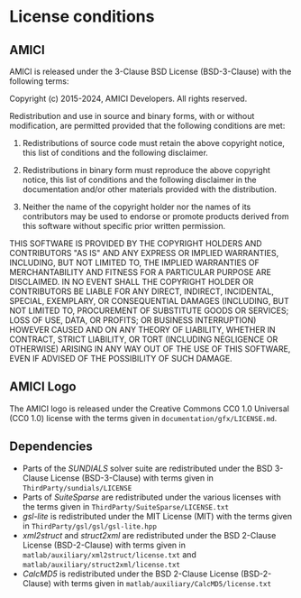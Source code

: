 # License conditions

## AMICI

AMICI is released under the 3-Clause BSD License (BSD-3-Clause) with the
following terms:

Copyright (c) 2015-2024, AMICI Developers.
All rights reserved.

Redistribution and use in source and binary forms, with or without modification, are permitted provided that the following conditions are met:

1. Redistributions of source code must retain the above copyright notice, this list of conditions and the following disclaimer.

2. Redistributions in binary form must reproduce the above copyright notice, this list of conditions and the following disclaimer in the documentation and/or other materials provided with the distribution.

3. Neither the name of the copyright holder nor the names of its contributors may be used to endorse or promote products derived from this software without specific prior written permission.

THIS SOFTWARE IS PROVIDED BY THE COPYRIGHT HOLDERS AND CONTRIBUTORS "AS IS" AND ANY EXPRESS OR IMPLIED WARRANTIES, INCLUDING, BUT NOT LIMITED TO, THE IMPLIED WARRANTIES OF MERCHANTABILITY AND FITNESS FOR A PARTICULAR PURPOSE ARE DISCLAIMED. IN NO EVENT SHALL THE COPYRIGHT HOLDER OR CONTRIBUTORS BE LIABLE FOR ANY DIRECT, INDIRECT, INCIDENTAL, SPECIAL, EXEMPLARY, OR CONSEQUENTIAL DAMAGES (INCLUDING, BUT NOT LIMITED TO, PROCUREMENT OF SUBSTITUTE GOODS OR SERVICES; LOSS OF USE, DATA, OR PROFITS; OR BUSINESS INTERRUPTION) HOWEVER CAUSED AND ON ANY THEORY OF LIABILITY, WHETHER IN CONTRACT, STRICT LIABILITY, OR TORT (INCLUDING NEGLIGENCE OR OTHERWISE) ARISING IN ANY WAY OUT OF THE USE OF THIS SOFTWARE, EVEN IF ADVISED OF THE POSSIBILITY OF SUCH DAMAGE.

## AMICI Logo

The AMICI logo is released under the Creative Commons CC0 1.0 Universal
(CC0 1.0) license with the terms given in `documentation/gfx/LICENSE.md`.

## Dependencies

* Parts of the *SUNDIALS* solver suite are redistributed under the BSD 3-Clause
  License (BSD-3-Clause) with terms given in
  `ThirdParty/sundials/LICENSE`
* Parts of *SuiteSparse* are redistributed under the various licenses with the
  terms given in `ThirdParty/SuiteSparse/LICENSE.txt`
* *gsl-lite* is redistributed under the MIT License (MIT) with the terms given
  in `ThirdParty/gsl/gsl/gsl-lite.hpp`
* *xml2struct* and *struct2xml* are redistributed under the BSD 2-Clause
  License (BSD-2-Clause) with terms given in
  `matlab/auxiliary/xml2struct/license.txt` and
  `matlab/auxiliary/struct2xml/license.txt`
* *CalcMD5* is redistributed under the BSD 2-Clause License (BSD-2-Clause)
  with terms given in `matlab/auxiliary/CalcMD5/license.txt`
